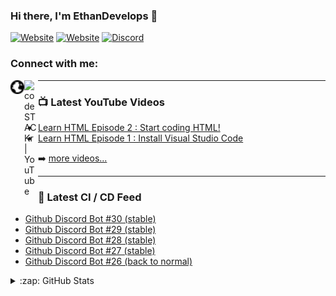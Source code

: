 ### Hi there, I'm EthanDevelops 👋



[![Website](https://img.shields.io/website?label=ethan.bennun.me&style=for-the-badge&url=https%3A%2F%2Fethan.bennun.me)](https://ethan.bennun.me)
[![Website](https://img.shields.io/website?label=bennun.me&style=for-the-badge&url=https%3A%2F%2Fbennun.me)](https://bennun.me)
[![Discord](https://img.shields.io/discord/768130260818329621?color=lightblue&label=Discord&style=for-the-badge)](https://discord.gg/V4vdX5b)

### Connect with me:

[<img align="left" alt="codeSTACKr.com" width="22px" src="https://raw.githubusercontent.com/iconic/open-iconic/master/svg/globe.svg" />][website]
[<img align="left" alt="codeSTACKr | YouTube" width="22px" src="https://cdn.jsdelivr.net/npm/simple-icons@v3/icons/youtube.svg" />][youtube]

---

### 📺 Latest YouTube Videos

<!-- YOUTUBE:START -->
- [Learn HTML Episode 2 : Start coding HTML!](https://www.youtube.com/watch?v=LLHnKy76GBM)
- [Learn HTML Episode 1 : Install Visual Studio Code](https://www.youtube.com/watch?v=ky3UCpUAeCg)
<!-- YOUTUBE:END -->

➡️ [more videos...](https://www.youtube.com/channel/UCjVyDoLpbc3T3sb63Q9l6bQ)

---

### 📕 Latest CI / CD Feed

<!-- BLOG-POST-LIST:START -->
- [Github Discord Bot #30 (stable)](https://ci.ethan.bennun.me/job/Github%20Discord%20Bot/30/)
- [Github Discord Bot #29 (stable)](https://ci.ethan.bennun.me/job/Github%20Discord%20Bot/29/)
- [Github Discord Bot #28 (stable)](https://ci.ethan.bennun.me/job/Github%20Discord%20Bot/28/)
- [Github Discord Bot #27 (stable)](https://ci.ethan.bennun.me/job/Github%20Discord%20Bot/27/)
- [Github Discord Bot #26 (back to normal)](https://ci.ethan.bennun.me/job/Github%20Discord%20Bot/26/)
<!-- BLOG-POST-LIST:END -->

</details>

<details>
  <summary>:zap: GitHub Stats</summary>

<img align="left" alt="EthanDevelops's Github Stats" src="https://readme.bennun.me/api?username=EthanDevelops&show_icons=true&hide_border=true" />
</details>

[website]: https://ethandevelops.github.io
[youtube]: https://www.youtube.com/channel/UCjVyDoLpbc3T3sb63Q9l6bQ
